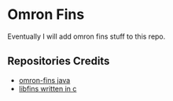 # Omron Fins

Eventually I will add omron fins stuff to this repo.

## Repositories Credits

- [omron-fins java](https://github.com/mookins/omron-fins)
- [libfins written in c](https://github.com/lammertb/libfins)